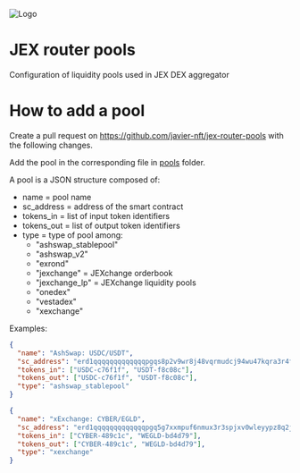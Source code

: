 ![Logo](https://app.jexchange.io/logo256.png)

# JEX router pools

Configuration of liquidity pools used in JEX DEX aggregator

# How to add a pool

Create a pull request on https://github.com/javier-nft/jex-router-pools with the following changes.

Add the pool in the corresponding file in [pools]() folder.

A pool is a JSON structure composed of:

- name = pool name
- sc_address = address of the smart contract
- tokens_in = list of input token identifiers
- tokens_out = list of output token identifiers
- type = type of pool among:
  - "ashswap_stablepool"
  - "ashswap_v2"
  - "exrond"
  - "jexchange" = JEXchange orderbook
  - "jexchange_lp" = JEXchange liquidity pools
  - "onedex"
  - "vestadex"
  - "xexchange"

Examples:

```json
{
  "name": "AshSwap: USDC/USDT",
  "sc_address": "erd1qqqqqqqqqqqqqpgqs8p2v9wr8j48vqrmudcj94wu47kqra3r4fvshfyd9c",
  "tokens_in": ["USDC-c76f1f", "USDT-f8c08c"],
  "tokens_out": ["USDC-c76f1f", "USDT-f8c08c"],
  "type": "ashswap_stablepool"
}
```

```json
{
  "name": "xExchange: CYBER/EGLD",
  "sc_address": "erd1qqqqqqqqqqqqqpgq5g7xxmpuf6nmux3r3spjxv0wleyypz8q2jpsyc3nh8",
  "tokens_in": ["CYBER-489c1c", "WEGLD-bd4d79"],
  "tokens_out": ["CYBER-489c1c", "WEGLD-bd4d79"],
  "type": "xexchange"
}
```
